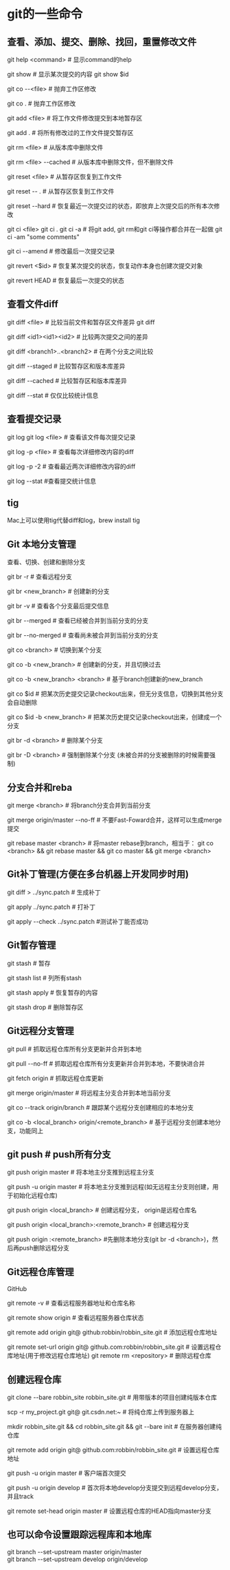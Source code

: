 # git的一些命令
## 查看、添加、提交、删除、找回，重置修改文件  

git help \<command> # 显示command的help   

git show # 显示某次提交的内容 git show $id   

git co --\<file> # 抛弃工作区修改   

git co . # 抛弃工作区修改   

git add \<file> # 将工作文件修改提交到本地暂存区   

git add . # 将所有修改过的工作文件提交暂存区   

git rm \<file> # 从版本库中删除文件   

git rm \<file> --cached # 从版本库中删除文件，但不删除文件   

git reset \<file> # 从暂存区恢复到工作文件   

git reset -- . # 从暂存区恢复到工作文件   

git reset --hard # 恢复最近一次提交过的状态，即放弃上次提交后的所有本次修改   

git ci \<file> git ci . git ci -a # 将git add, git rm和git ci等操作都合并在一起做 git ci -am "some comments"  

git ci --amend # 修改最后一次提交记录  

git revert <$id> # 恢复某次提交的状态，恢复动作本身也创建次提交对象  

git revert HEAD # 恢复最后一次提交的状态  

## 查看文件diff

git diff \<file> # 比较当前文件和暂存区文件差异 git diff  

git diff \<id1>\<id1>\<id2> # 比较两次提交之间的差异  

git diff \<branch1>..\<branch2> # 在两个分支之间比较  

git diff --staged # 比较暂存区和版本库差异  

git diff --cached # 比较暂存区和版本库差异  

git diff --stat # 仅仅比较统计信息  


## 查看提交记录  

git log git log \<file> # 查看该文件每次提交记录  

git log -p \<file> # 查看每次详细修改内容的diff  

git log -p -2 # 查看最近两次详细修改内容的diff  

git log --stat #查看提交统计信息  

## tig

Mac上可以使用tig代替diff和log，brew install tig


## Git 本地分支管理  
查看、切换、创建和删除分支  

git br -r # 查看远程分支  

git br \<new_branch> # 创建新的分支  

git br -v # 查看各个分支最后提交信息  

git br --merged # 查看已经被合并到当前分支的分支  

git br --no-merged # 查看尚未被合并到当前分支的分支  

git co \<branch> # 切换到某个分支  

git co -b \<new_branch> # 创建新的分支，并且切换过去  

git co -b \<new_branch> \<branch> # 基于branch创建新的new_branch  

git co $id # 把某次历史提交记录checkout出来，但无分支信息，切换到其他分支会自动删除  

git co $id -b \<new_branch> # 把某次历史提交记录checkout出来，创建成一个分支  

git br -d \<branch> # 删除某个分支  

git br -D \<branch> # 强制删除某个分支 (未被合并的分支被删除的时候需要强制)


## 分支合并和reba
git merge \<branch> # 将branch分支合并到当前分支  

git merge origin/master --no-ff # 不要Fast-Foward合并，这样可以生成merge提交  

git rebase master \<branch> # 将master rebase到branch，相当于： git co \<branch> && git rebase master && git co master && git merge \<branch> 


## Git补丁管理(方便在多台机器上开发同步时用)
git diff > ../sync.patch # 生成补丁  

git apply ../sync.patch # 打补丁  

git apply --check ../sync.patch #测试补丁能否成功  

## Git暂存管理
git stash # 暂存  

git stash list # 列所有stash  

git stash apply # 恢复暂存的内容  

git stash drop # 删除暂存区  

## Git远程分支管理

git pull # 抓取远程仓库所有分支更新并合并到本地  

git pull --no-ff # 抓取远程仓库所有分支更新并合并到本地，不要快进合并  

git fetch origin # 抓取远程仓库更新  

git merge origin/master # 将远程主分支合并到本地当前分支  

git co --track origin/branch # 跟踪某个远程分支创建相应的本地分支  

git co -b \<local_branch> origin/\<remote_branch> # 基于远程分支创建本地分支，功能同上  

## git push # push所有分支

git push origin master # 将本地主分支推到远程主分支  

git push -u origin master # 将本地主分支推到远程(如无远程主分支则创建，用于初始化远程仓库)  

git push origin \<local_branch> # 创建远程分支， origin是远程仓库名  

git push origin \<local_branch>:\<remote_branch> # 创建远程分支  

git push origin :\<remote_branch> #先删除本地分支(git br -d \<branch>)，然后再push删除远程分支  

## Git远程仓库管理

GitHub  

git remote -v # 查看远程服务器地址和仓库名称  

git remote show origin # 查看远程服务器仓库状态  

git remote add origin git@ github:robbin/robbin_site.git # 添加远程仓库地址  

git remote set-url origin git@ github.com:robbin/robbin_site.git # 设置远程仓库地址(用于修改远程仓库地址) git remote rm \<repository> # 删除远程仓库

## 创建远程仓库

git clone --bare robbin_site robbin_site.git # 用带版本的项目创建纯版本仓库  

scp -r my_project.git git@ git.csdn.net:~ # 将纯仓库上传到服务器上  

mkdir robbin_site.git && cd robbin_site.git && git --bare init # 在服务器创建纯仓库  

git remote add origin git@ github.com:robbin/robbin_site.git # 设置远程仓库地址  

git push -u origin master # 客户端首次提交  

git push -u origin develop # 首次将本地develop分支提交到远程develop分支，并且track  

git remote set-head origin master # 设置远程仓库的HEAD指向master分支  

## 也可以命令设置跟踪远程库和本地库
git branch --set-upstream master origin/master  
git branch --set-upstream develop origin/develop  